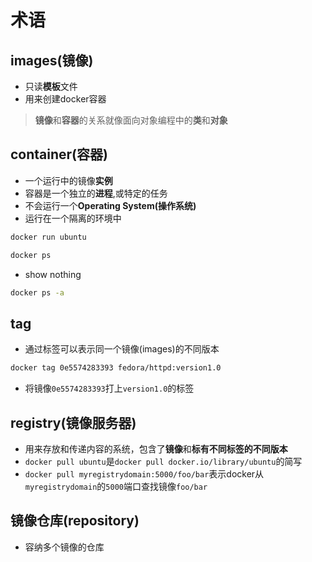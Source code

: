 # 术语

## images(镜像)

- 只读**模板**文件
- 用来创建docker容器

> **镜像**和**容器**的关系就像面向对象编程中的**类**和**对象**

## container(容器)

- 一个运行中的镜像**实例**
- 容器是一个独立的**进程**,或特定的任务
- 不会运行一个**Operating System(操作系统)**
- 运行在一个隔离的环境中

```bash
docker run ubuntu
```
```bash
docker ps
```
- show nothing

```bash
docker ps -a
```

## tag

- 通过标签可以表示同一个镜像(images)的不同版本

```bash
docker tag 0e5574283393 fedora/httpd:version1.0
```

- 将镜像`0e5574283393`打上`version1.0`的标签

## registry(镜像服务器)

- 用来存放和传递内容的系统，包含了**镜像**和**标有不同标签的不同版本**
- `docker pull ubuntu`是`docker pull docker.io/library/ubuntu`的简写
- `docker pull myregistrydomain:5000/foo/bar`表示docker从`myregistrydomain`的`5000`端口查找镜像`foo/bar`

## 镜像仓库(repository)

- 容纳多个镜像的仓库

